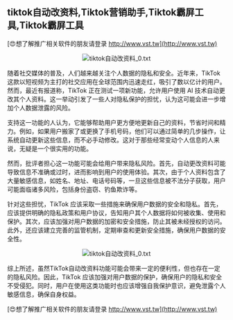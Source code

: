 ## **tiktok自动改资料,Tiktok营销助手,Tiktok霸屏工具,Tiktok霸屏工具**

[😍想了解推广相关软件的朋友请登录 http://www.vst.tw](http://www.vst.tw)

 <center><img src="https://vst.tw/MP4/tuiguang/png/2.png" alt="tiktok自动改资料_0.txt"></center>

随着社交媒体的普及，人们越来越关注个人数据的隐私和安全。近年来，TikTok这款以短视频为主打的社交应用在全球范围内迅速走红，吸引了数以亿计的用户。然而，最近有报道称，TikTok 正在测试一项新功能，允许用户使用 AI 技术自动更改其个人资料。这一举动引发了一些人对隐私保护的担忧，认为这可能会进一步增加个人数据泄露的风险。

支持这一功能的人认为，它能够帮助用户更方便地更新自己的资料，节省时间和精力。例如，如果用户搬家了或更换了手机号码，他们可以通过简单的几步操作，让系统自动更新这些信息，而不必手动修改。这对于那些经常变动个人信息的人来说，无疑是一个很实用的功能。

然而，批评者担心这一功能可能会给用户带来隐私风险。首先，自动更改资料可能导致信息不准确或过时，进而影响到用户的使用体验。其次，由于个人资料包含了大量敏感信息，如姓名、地址、电话号码等，一旦这些信息被不法分子获取，用户可能面临诸多风险，包括身份盗窃、钓鱼欺诈等。

针对这些担忧，TikTok 应该采取一些措施来确保用户数据的安全和隐私。首先，应该提供明确的隐私政策和用户协议，告知用户其个人数据将如何被收集、使用和保护。其次，应该加强对用户数据的加密和安全措施，防止其被未经授权的访问。此外，还应该建立完善的监管机制，定期审查和更新安全措施，确保用户数据的安全性。

 <center><img src="https://vst.tw/MP4/tuiguang/png/8.png" alt="tiktok自动改资料_0.txt"></center>

综上所述，虽然TikTok自动改资料功能可能会带来一定的便利性，但也存在一定的隐私风险。因此，TikTok 应该加强对用户数据的保护，确保用户的隐私和安全不受侵犯。同时，用户在使用这类功能时也应该增强自我保护意识，避免泄露个人敏感信息，确保自身权益。

[😍想了解推广相关软件的朋友请登录 http://www.vst.tw](http://www.vst.tw)




